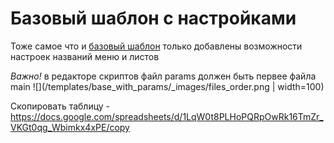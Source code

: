 # Базовый шаблон c настройками

Тоже самое что и [базовый шаблон](/templates/base)
только добавлены возможности настроек названий меню и листов 

*Важно!*
в редакторе скриптов файл params должен быть первее файла main
![](/templates/base_with_params/_images/files_order.png | width=100)



Скопировать таблицу - https://docs.google.com/spreadsheets/d/1LqW0t8PLHoPQRpOwRk16TmZr_VKGt0qg_Wbimkx4xPE/copy
